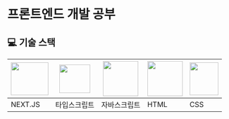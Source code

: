 # 프론트엔드 개발 공부

## :computer: 기술 스택

|<img src="https://user-images.githubusercontent.com/68241269/154050317-d1b986f3-fb70-4f87-af54-bdf915b996ab.png" width="85" height="75">|<img src="https://user-images.githubusercontent.com/68241269/154050226-93e92944-8bfa-41f6-b5d7-611a611d15e5.png" width="70" height="65">|<img src="https://user-images.githubusercontent.com/68241269/154050108-7c40a09a-63a5-437b-a1bd-f48d40794064.png" width="80" height="80">|<img src="https://user-images.githubusercontent.com/68241269/154049428-2c2707c3-b902-4470-959f-0655c9f60fbd.png" width="80" height="80">|<img src="https://user-images.githubusercontent.com/68241269/154049851-7ed2843d-2898-4e40-98d9-855ba84f1784.png" width="65" height="75">|
|----|---|---|---|---|
|NEXT.JS|타입스크립트|자바스크립트|HTML|CSS|
